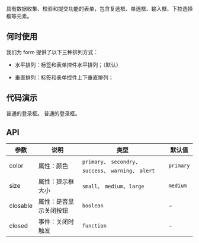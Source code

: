 具有数据收集、校验和提交功能的表单，包含复选框、单选框、输入框、下拉选择框等元素。

## 何时使用

我们为 form 提供了以下三种排列方式：

* 水平排列：标签和表单控件水平排列；（默认）

* 垂直排列：标签和表单控件上下垂直排列；

## 代码演示
<nt-example>
  <nt-example-showcase>
    <example-form-login></example-form-login>
  </nt-example-showcase>
  <nt-example-legend title="登录框">普通的登录框。</nt-example-legend>
  <nt-example-code [code]="loginCode"></nt-example-code>
</nt-example>

<nt-example>
  <nt-example-showcase>
    <example-form-inline></example-form-inline>
  </nt-example-showcase>
  <nt-example-legend title="登录框">普通的登录框。</nt-example-legend>
  <nt-example-code [code]="inlineCode"></nt-example-code>
</nt-example>

## API

| 参数 | 说明 | 类型 | 默认值 |
| --- | --- | --- | --- |
| color | 属性：颜色 | `primary`、 `secondry`、 `success`、 `warning`、 `alert` | `primary` |
| size | 属性：提示框大小 | `small`、 `medium`、`large` | `medium` |
| closable | 属性：是否显示关闭按钮 | `boolean` | - |
| closed | 事件：关闭时触发 | `function` | - |

